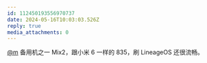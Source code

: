 ```yaml
---
id: 112450193556970737
date: 2024-05-16T10:03:03.526Z
reply: true
media_attachments: 0
---
```


[@m](https://ima.cm/@m) 备用机之一 Mix2，跟小米 6 一样的 835，刷 LineageOS 还很流畅。

